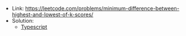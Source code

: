 - Link: https://leetcode.com/problems/minimum-difference-between-highest-and-lowest-of-k-scores/
- Solution:
  - [Typescript](index.ts)